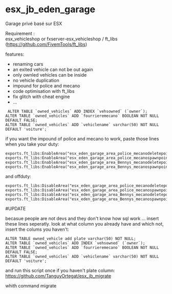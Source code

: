 # esx_jb_eden_garage
 Garage privé basé sur ESX	



 Requirement :  
 esx_vehicleshop		or fxserver-esx_vehicleshop / ft_libs (https://github.com/FivemTools/ft_libs)		

  features:	


 - renaming cars
 - an exited vehicle can not be out again	
 - only ownled vehicles can be inside
 - no vehicle duplication		
 - impound for police and mecano
 - code optimisation with ft_libs
 - fix glitch with cheat engine
 - ...


 ```	
  ALTER TABLE `owned_vehicles` ADD INDEX `vehsowned` (`owner`);
 ALTER TABLE `owned_vehicles` ADD `fourrieremecano` BOOLEAN NOT NULL DEFAULT FALSE;
 ALTER TABLE `owned_vehicles` ADD `vehiclename` varchar(50) NOT NULL DEFAULT 'voiture';
 ```		


 if you want the impound of police and mecano to work, paste those lines when you take your duty:		

 ```	  		
exports.ft_libs:EnableArea("esx_eden_garage_area_police_mecanodeletepoint")		
exports.ft_libs:EnableArea("esx_eden_garage_area_police_mecanospawnpoint")	  		
exports.ft_libs:EnableArea("esx_eden_garage_area_Bennys_mecanodeletepoint")		
exports.ft_libs:EnableArea("esx_eden_garage_area_Bennys_mecanospawnpoint")		
```		

 and offduty:		
```		
exports.ft_libs:DisableArea("esx_eden_garage_area_police_mecanodeletepoint")		
exports.ft_libs:DisableArea("esx_eden_garage_area_police_mecanospawnpoint")	  		
exports.ft_libs:DisableArea("esx_eden_garage_area_Bennys_mecanodeletepoint")		
exports.ft_libs:DisableArea("esx_eden_garage_area_Bennys_mecanospawnpoint")		
```	

 #UPDATE	

becasue people are not devs and they don't know how sql work ... insert these lines seperatly. look at what column you already have and which not, insert the colums you haven't:
```	
ALTER TABLE owned_vehicle add plate varchar(50) NOT NULL;	
ALTER TABLE `owned_vehicles` ADD INDEX `vehsowned` (`owner`);
ALTER TABLE `owned_vehicles` ADD `fourrieremecano` BOOLEAN NOT NULL DEFAULT FALSE;
ALTER TABLE `owned_vehicles` ADD `vehiclename` varchar(50) NOT NULL DEFAULT 'voiture';
```	
and run this script once if you haven't plate column:	
https://github.com/TanguyOrtegat/esx_jb_migrate	

 whith command migrate
